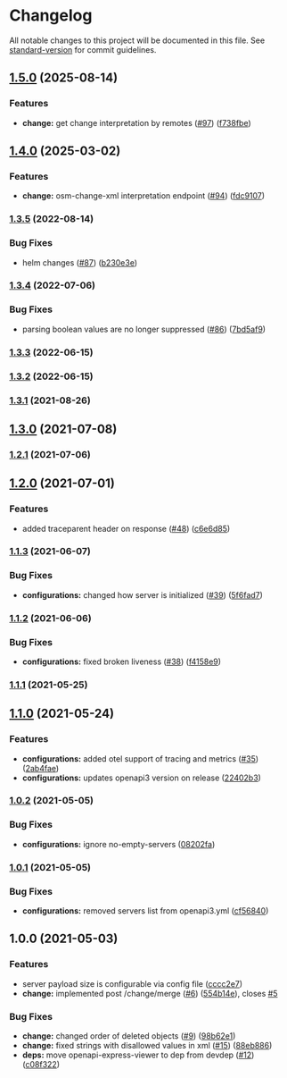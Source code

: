 # Changelog

All notable changes to this project will be documented in this file. See [standard-version](https://github.com/conventional-changelog/standard-version) for commit guidelines.

## [1.5.0](https://github.com/MapColonies/change-merger/compare/v1.4.0...v1.5.0) (2025-08-14)


### Features

* **change:** get change interpretation by remotes ([#97](https://github.com/MapColonies/change-merger/issues/97)) ([f738fbe](https://github.com/MapColonies/change-merger/commit/f738fbe47d76ec64c973c8a54118b1a7b50b57b1))

## [1.4.0](https://github.com/MapColonies/change-merger/compare/v1.3.5...v1.4.0) (2025-03-02)


### Features

* **change:** osm-change-xml interpretation endpoint ([#94](https://github.com/MapColonies/change-merger/issues/94)) ([fdc9107](https://github.com/MapColonies/change-merger/commit/fdc9107f970e9d702ce9bef3fb65c6b7a2097098))

### [1.3.5](https://github.com/MapColonies/change-merger/compare/v1.3.4...v1.3.5) (2022-08-14)


### Bug Fixes

* helm changes ([#87](https://github.com/MapColonies/change-merger/issues/87)) ([b230e3e](https://github.com/MapColonies/change-merger/commit/b230e3e8281d3171d4d0134ef51c7cbd8d7c3212))

### [1.3.4](https://github.com/MapColonies/change-merger/compare/v1.3.3...v1.3.4) (2022-07-06)


### Bug Fixes

* parsing boolean values are no longer suppressed ([#86](https://github.com/MapColonies/change-merger/issues/86)) ([7bd5af9](https://github.com/MapColonies/change-merger/commit/7bd5af94277c8bb1380500b233fe23387e04f439))

### [1.3.3](https://github.com/MapColonies/change-merger/compare/v1.3.2...v1.3.3) (2022-06-15)

### [1.3.2](https://github.com/MapColonies/change-merger/compare/v1.3.1...v1.3.2) (2022-06-15)

### [1.3.1](https://github.com/MapColonies/change-merger/compare/v1.3.0...v1.3.1) (2021-08-26)

## [1.3.0](https://github.com/MapColonies/change-merger/compare/v1.2.1...v1.3.0) (2021-07-08)

### [1.2.1](https://github.com/MapColonies/change-merger/compare/v1.2.0...v1.2.1) (2021-07-06)

## [1.2.0](https://github.com/MapColonies/change-merger/compare/v1.1.3...v1.2.0) (2021-07-01)


### Features

* added traceparent header on response ([#48](https://github.com/MapColonies/change-merger/issues/48)) ([c6e6d85](https://github.com/MapColonies/change-merger/commit/c6e6d85f966df013d35466e394916b3613a1eb0e))

### [1.1.3](https://github.com/MapColonies/change-merger/compare/v1.1.2...v1.1.3) (2021-06-07)


### Bug Fixes

* **configurations:** changed how server is initialized ([#39](https://github.com/MapColonies/change-merger/issues/39)) ([5f6fad7](https://github.com/MapColonies/change-merger/commit/5f6fad725a97ca6423e79168f320240368c7f799))

### [1.1.2](https://github.com/MapColonies/change-merger/compare/v1.1.0...v1.1.2) (2021-06-06)


### Bug Fixes

* **configurations:** fixed broken liveness ([#38](https://github.com/MapColonies/change-merger/issues/38)) ([f4158e9](https://github.com/MapColonies/change-merger/commit/f4158e95f070e51f011ad354b1ebdb14a757dcec))

### [1.1.1](https://github.com/MapColonies/change-merger/compare/v1.1.0...v1.1.1) (2021-05-25)

## [1.1.0](https://github.com/MapColonies/change-merger/compare/v1.0.2...v1.1.0) (2021-05-24)


### Features

* **configurations:** added otel support of tracing and metrics ([#35](https://github.com/MapColonies/change-merger/issues/35)) ([2ab4fae](https://github.com/MapColonies/change-merger/commit/2ab4fae566b591d66a2da3d786074b33645a61bc))
* **configurations:** updates openapi3 version on release ([22402b3](https://github.com/MapColonies/change-merger/commit/22402b33a77e300d6639ffff3cf4738499475fc4))

### [1.0.2](https://github.com/MapColonies/change-merger/compare/v1.0.1...v1.0.2) (2021-05-05)


### Bug Fixes

* **configurations:** ignore no-empty-servers ([08202fa](https://github.com/MapColonies/change-merger/commit/08202faa26bde0f6730e0bdd978953d4c00b0249))

### [1.0.1](https://github.com/MapColonies/change-merger/compare/v1.0.0...v1.0.1) (2021-05-05)


### Bug Fixes

* **configurations:** removed servers list from openapi3.yml ([cf56840](https://github.com/MapColonies/change-merger/commit/cf5684069190be8c2102f1e41e3ceaddf4adf128))

## 1.0.0 (2021-05-03)


### Features

* server payload size is configurable via config file ([cccc2e7](https://github.com/MapColonies/change-merger/commit/cccc2e7ee795f8c9215ee70ed9f6bbc413094a74))
* **change:** implemented post /change/merge ([#6](https://github.com/MapColonies/change-merger/issues/6)) ([554b14e](https://github.com/MapColonies/change-merger/commit/554b14e8f46f07323358c4896d9b38d092261d42)), closes [#5](https://github.com/MapColonies/change-merger/issues/5)


### Bug Fixes

* **change:** changed order of deleted objects ([#9](https://github.com/MapColonies/change-merger/issues/9)) ([98b62e1](https://github.com/MapColonies/change-merger/commit/98b62e1a3a0bbd415c59e059b1f0a9aea8796eeb))
* **change:** fixed strings with disallowed values in xml ([#15](https://github.com/MapColonies/change-merger/issues/15)) ([88eb886](https://github.com/MapColonies/change-merger/commit/88eb886446da5e16ef0f73146995e5a7d696123d))
* **deps:** move openapi-express-viewer to dep from devdep ([#12](https://github.com/MapColonies/change-merger/issues/12)) ([c08f322](https://github.com/MapColonies/change-merger/commit/c08f32257cbb21b989c836de2692821393ad2b3a))

